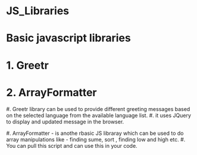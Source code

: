 # JS_Libraries

# Basic javascript libraries

# 1. Greetr
# 2. ArrayFormatter

#. Greetr library can be used to provide different greeting messages based on the selected language from the available language list.
#. it uses JQuery to display and updated message in the browser.

#. ArrayFormatter -  is anothe rbasic JS libraray which can be used to do array manipulations like -  finding sume, sort , finding low and high etc.
#. You can pull this script and can use this in your code.

